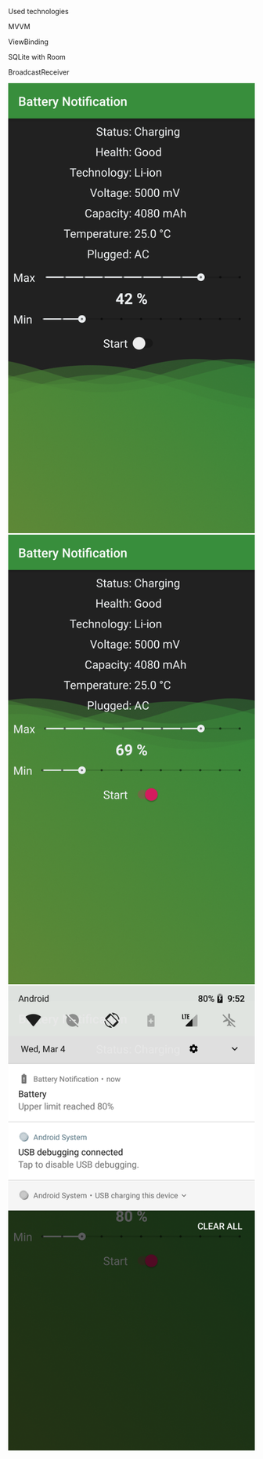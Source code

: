 Used technologies

MVVM

ViewBinding

SQLite with Room

BroadcastReceiver

![Alt text](/screenshots/1.png?raw=true "")
![Alt text](/screenshots/2.png?raw=true "")
![Alt text](/screenshots/3.png?raw=true "")